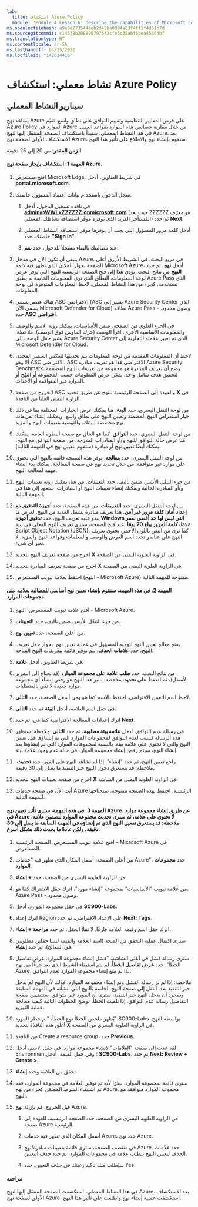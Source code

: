 ```yaml
---
lab:
  title: استكشاف Azure Policy
  module: 'Module 4 Lesson 6: Describe the capabilities of Microsoft compliance solutions: Describe Azure Policy'
ms.openlocfilehash: a9e9e273544eeb2d42ba0094a83f4ff1f4d61b7d
ms.sourcegitcommit: c14538b208890797642cfe5c35abf6bea45364bf
ms.translationtype: HT
ms.contentlocale: ar-SA
ms.lasthandoff: 04/15/2022
ms.locfileid: "142614416"
---
```

# <a name="lab-explore-azure-policy"></a>نشاط معملي: استكشاف Azure Policy

## <a name="lab-scenario"></a>سيناريو النشاط المعملي
يساعد نهج Azure على فرض المعايير التنظيمية وتقييم التوافق على نطاق واسع. تقيّم Azure Policy الموارد في Azure من خلال مقارنة خصائص هذه الموارد بقواعد العمل. في هذا النشاط المعملي، ستبدأ باستكشاف الصفحة المنتقَل إليها لنهج Azure. بعد الاستكشاف الأولي لصفحة نهج Azure، ستقوم بإنشاء نهج والاطلاع على تأثير هذا النهج.


**الزمن المقدر**: من 20 إلى 25 دقيقة

#### <a name="task-1-briefly-explore-the-azure-policy-page"></a>المهمة 1: استكشاف بإيجاز صفحة نهج Azure.

1. افتح مستعرض Microsoft Edge. في شريط العناوين، أدخل **portal.microsoft.com**.

1. سجل الدخول باستخدام بيانات اعتماد المسؤول خاصتك.
    1. في نافذة تسجيل الدخول، أدخل **admin@WWLxZZZZZZ.onmicrosoft.com** (حيث يعد ZZZZZZ هو معرّف المستأجر الفريد الذي يوفره موفّر استضافة نشاطك المعملي) ثم حدد **Next**.
    
    1. أدخل كلمة مرور المسؤول التي يجب أن يوفرها موفر استضافة النشاط المعملي خاصتك. حدد **"Sign in"**.
    1. عند مطالبتك بالبقاء مسجلاً للدخول، حدد **نعم**.

1. ينبغي أن تكون الآن في مدخل Azure.  في مربع البحث، في الشريط الأزرق أعلى الصفحة بجوار المكان الذي تظهر فيه كلمة Microsoft Azure، أدخل **نهج**، ثم حدد **النهج** من نتائج البحث. يؤدي هذا إلى فتح الصفحة الرئيسية للنهج التي توفر عرض لوحة المعلومات.  النطاق الذي ترى المعلومات الخاصة به يطبق Azure Pass الذي تستخدمه، كجزء من هذا النشاط المعملي.   لاحظ المعلومات المتوفرة في لوحة المعلومات.

1. هناك عنصر يسمى ASC الافتراضي (ASC يشير إلى Azure Security Center الذي يسمى الآن Microsoft Defender for Cloud) نطاقه Azure Pass - وصول محدود.   حدد **ASC افتراضي**.

1. في الجزء العلوي من الصفحة، ضمن الأساسيات، يمكنك رؤية الاسم والوصف والمعلومات الأساسية الأخرى.  اقرأ الوصف (حرك الماوس فوق الوصف). ملاحظة: يشير حقل الوصف إلى Azure Security Center الذي تم تغيير علامته التجارية إلى Microsoft Defender for Cloud.

1. لاحظ أن المعلومات المقدمة من لوحة المعلومات يتم تحديثها لتعكس العنصر المحدد، ألا وهو ASC الافتراضي. ASC الافتراضي هذا هو تعريف مبادرة Azure Security Benchmark.  وضح أن تعريف المبادرة هو مجموعة من تعريفات النهج المصممة لتحقيق هدف شامل واحد. يمكن عرض المعلومات حسب المجموعة أو النهُج أو الموارد غير المتوافقة أو الأحداث.

1. الخروج من صفحة ASC والعودة إلى الصفحة الرئيسية للنهج عن طريق تحديد **X** في الزاوية اليمنى العليا من النافذة.

1. من لوحة التنقل اليسرى، حدد **البدء**.  هنا يمكنك عرض الخيارات المختلفة بما في ذلك خيار استعراض النهج المضمنة وتعيين النهج على نطاق واسع، ويمكنك إنشاء تعريفات نهج مخصصة لبيئتك، والتوصية بتعيينات النهج والمزيد.

1. من لوحة التنقل اليسرى، حدد **التوافق**.  كما هو الحال مع صفحة النظرة العامة، يمكنك هنا عرض حالة التوافق للنهج و/أو المبادرات المدرجة.  من صفحة التوافق مع النهج، يمكنك أيضًا تعيين نهج أو مبادرة (ستقوم بتعيين نهج في المهمة التالية).

1. من لوحة التنقل اليسرى، حدد **معالجة**.  توفر هذه الصفحة قائمة بالنهج التي تحتوي على موارد غير متوافقة.  من خلال تحديد نهج في صفحة المعالجة، يمكنك بدء إنشاء مهمة لمعالجة النهج.  

1. من جزء التنقّل الأيسر، ضمن تأليف، حدد **التعيينات**.  من هنا، يمكنك رؤية تعيينات النهج و/أو المبادرة الحالية ويمكنك إنشاء تعيينات النهج أو المبادرات.  ستعود إلى هذا في المهمة التالية.  

1. من لوحة التنقل اليسرى، حدد **التعريفات**.  من هذه الصفحة، حدد **أجهزة التدقيق مع إعداد أمان كلمة مرور غير آمن**.  هذا تعريف مبادرة يشمل العديد من النهج.  لعرض ما يبدو عليه تعريف النهج، حدد **تدقيق أجهزة Windows التي ليس لها حد أقصى لعمر كلمة المرور يبلغ 70 يومًا**.  عند فتح الصفحة، سترى تعريف النهج الفعلي في بنية Java Script Object Notation (JSON).   كما ترى من النص باللون الأحمر، يحتوي تعريف النهج على عناصر تحدد اسم العرض والوصف والمعلمات وقواعد النهج والمزيد. لا تغير أي شيء.  

1. اخرج من صفحة تعريف النهج بتحديد **X** في الزاوية العلوية اليمنى من الصفحة.

1. اخرج من صفحة تعريف المبادرة بتحديد **X** في الزاوية العلوية اليمنى من الصفحة.

1. احتفظ بعلامة تبويب المستعرض (النهج - Microsoft Azure) مفتوحة للمهمة التالية.

#### <a name="task-2--in-this-task-you-will-create-a-basic-policy-assignment-to-require-a-tag-on-resource-groups"></a>المهمة 2:  في هذه المهمة، ستقوم بإنشاء تعيين نهج أساسي للمطالبة بعلامة على مجموعات الموارد.

1. افتح علامة تبويب المستعرض، النهج - Microsoft Azure.

1. من جزء التنقّل الأيسر، ضمن تأليف، حدد **التعيينات**.

1. من أعلى الصفحة، حدد **تعيين نهج**.

1. يفتح معالج تعيين النهج لتوجيه المسؤول في عملية تعيين نهج.  بجوار حقل تعريف النهج، حدد **علامات الحذف**.  يتم توفير قائمة بتعريفات النهج المتاحة.  

1. في شريط العناوين، أدخل **علامة**.

1. من نتائج البحث، حدد **طلب علامة على مجموعة الموارد** (قد تحتاج إلى التمرير لأسفل)، ثم اضغط على **تحديد**.  ملاحظة: تأثير هذا النهج هو رفض إنشاء أي مجموعة موارد جديدة لا تفي بالمتطلبات.  

1. لاحظ اسم التعيين الافتراضي.  احتفظ بالاسم كما هو ومن أسفل الصفحة، حدد **التالي**.

1. في حقل اسم العلامة، أدخل **البيئة** ثم حدد **التالي**. 

1. اترك إعدادات المعالجة الافتراضية كما هي، ثم حدد **Next**. 

1. في رسالة عدم التوافق، أدخل **علامة بيئة مطلوبة**، ثم حدد **التالي**. ملاحظة: ستظهر هذه الرسالة كسبب لعدم التوافق لمجموعات الموارد التي تم إنشاؤها قبل تعيين النهج والتي لا تحتوي على علامة بيئة.  بالنسبة لمجموعات الموارد التي تم إنشاؤها بعد إنشاء النهج، سيتم رفض إنشاء مجموعة الموارد في حالة عدم وجود علامة بيئة.

1. راجع تعيين النهج، ثم حدد "إنشاء".  إذا لم تشاهد النهج على الفور، حدد **تحديث**. ملاحظة: قد يستغرق دخول النهج حيز التنفيذ ما يصل إلى 30 دقيقة.

1. اخرج من صفحة تعيينات النهج بتحديد **X** في الزاوية العلوية اليمنى من الشاشة.

1. أنت الآن في صفحة خدمات Azure الرئيسية.  احتفظ بهذه الصفحة مفتوحة، ستحتاجها للمهمة التالية.

#### <a name="task-3--in-this-task-you-will-see-the-impact-of-the-azure-policy-assignment-by-creating-a-resource-group-in-azure-that-does-not-have-a-tag-then-you-will-see-update-the-resource-group-to-include-a-tag--note-it-may-take-up-to-30-minutes-for-the-policy-created-in-the-previous-task-to-take-effect-but-it-usually-happens-faster"></a>المهمة 3:  في هذه المهمة، سترى تأثير تعيين نهج Azure، عن طريق إنشاء مجموعة موارد في Azure لا تحتوي على علامة، ثم سترى تحديث مجموعة الموارد لتضمين علامة.  ملاحظة: قد يستغرق تفعيل النهج الذي تم إنشاؤه في المهمة السابقة ما يصل إلى 30 دقيقة، ولكن عادةً ما يحدث ذلك بشكل أسرع.

1. افتح علامة تبويب المستعرض، الصفحة الرئيسية – Microsoft Azure في المستعرض.

1. من أعلى الصفحة، أسفل المكان الذي تظهر فيه "خدمات Azure"، حدد **مجموعات الموارد**.

1. من الزاوية العلوية اليسرى من الصفحة، حدد **+ إنشاء**.

1. من علامة تبويب "الأساسيات" بمجموعة "إنشاء مورد"، اترك حقل الاشتراك كما هو، Azure Pass - وصول محدود.

1. في حقل مجموعة الموارد، أدخل **SC900-Labs**.

1. اترك إعداد Region على الإعداد الافتراضي، ثم حدد **Next: Tags**.

1. اترك حقل اسم وقيمة العلامة فارغًا.  لا تملأ الحقل، ثم حدد **مراجعة + إنشاء**.

1. سترى اكتمال عملية التحقق من الصحة (اسم العلامة والقيمة ليسا حقلين مطلوبين في المعالج)، ثم حدد **إنشاء**.

1. سترى رسالة فشل في أعلى الشاشة، "فشل إنشاء مجموعة الموارد. عرض تفاصيل الخطأ".  حدد **عرض تفاصيل الخطأ**. لم يتم استيفاء الشرط الذي يعد جزءًا من نهج Azure، لذا تم منع إنشاء مجموعة الموارد لعدم التوافق. 

    ملاحظة: إذا لم ترَ رسالة الفشل وتم إنشاء مجموعة الموارد، فذلك لأن النهج لم يدخل حيز التنفيذ بعد.  انتقل إلى صفحة النهج الخاصة بالنهج التي أنشأته في المهمة السابقة وبمجرد أن يدخل النهج حيز التنفيذ، سترى أن المورد غير متوافق.  ستتضمن صفحة التفاصيل رسالة عدم التوافق. إذا تلقيت الخطأ، توضح الخطوات التالية كيفية معالجة عملية التوزيع.

1. يُظهر ملخص الخطأ نوع الخطأ، "تم حظر المورد" SC900-Labs بواسطة النهج.  أغلق هذه النافذة بتحديد **X** في الزاوية العلوية اليسرى من الصفحة.

1. من النافذة Create a resource group، حدد **Previous**.

1. لقد عدت إلى صفحة "العلامات" لإنشاء مجموعة موارد.  في حقل الاسم، أدخل Environment؛ وفي حقل القيمة، أدخل **SC900-Labs**، ثم حدد **Next: Review + Create >** .

1. تحقق من العلامة وحدد **إنشاء**.

1. سترى قائمة بمجموعة الموارد.  نظرًا لأنه تم توفير العلامة في مجموعة الموارد، فقد تم استيفاء الشرط المضمّن كجزء من نهج Azure.  مجموعة الموارد متوافقة مع النهج.

1. قبل الخروج، قم بإزالة نهج Azure.
    1. من الزاوية العلوية اليسرى من الصفحة، حدد الصفحة الرئيسية، للعودة إلى صفحة Azure الرئيسية.
    
    1. أسفل المكان الذي تظهر فيه خدمات Azure، حدد نهج Azure.
    1. في منتصف الصفحة، سترى قائمة بتعيينات مبادرة/نهج Azure.  حدد علامات الحذف لتعيين النهج تتطلب علامة في مجموعات الموارد، ثم حدد حذف التعيين.
    1. سيُطلب منك تأكيد رغبتك في حذف التعيين.  حدد Yes.


#### <a name="review"></a>مراجعة

في هذا النشاط المعملي، استكشفت الصفحة المنتقَل إليها لنهج Azure. بعد الاستكشاف الأولي لصفحة نهج Azure، استكشفت عملية إنشاء نهج واطلعت على تأثير هذا النهج.

